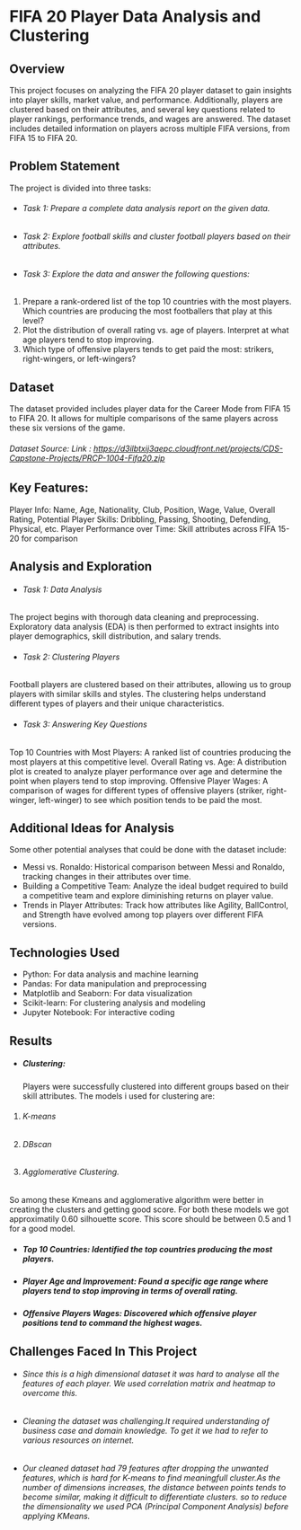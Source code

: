 # FIFA 20 Player Data Analysis and Clustering
## Overview
This project focuses on analyzing the FIFA 20 player dataset to gain insights into player skills, market value, and performance. Additionally, players are clustered based on their attributes, and several key questions related to player rankings, performance trends, and wages are answered. The dataset includes detailed information on players across multiple FIFA versions, from FIFA 15 to FIFA 20.

## Problem Statement
The project is divided into three tasks:

* ###### Task 1: Prepare a complete data analysis report on the given data.

* ###### Task 2: Explore football skills and cluster football players based on their attributes.

* ###### Task 3: Explore the data and answer the following questions:

1. Prepare a rank-ordered list of the top 10 countries with the most players. Which countries are producing the most footballers that play at this level?
2. Plot the distribution of overall rating vs. age of players. Interpret at what age players tend to stop improving.
3. Which type of offensive players tends to get paid the most: strikers, right-wingers, or left-wingers?
## Dataset
The dataset provided includes player data for the Career Mode from FIFA 15 to FIFA 20. It allows for multiple comparisons of the same players across these six versions of the game.

###### Dataset Source: Link : https://d3ilbtxij3aepc.cloudfront.net/projects/CDS-Capstone-Projects/PRCP-1004-Fifa20.zip

## Key Features:
Player Info: Name, Age, Nationality, Club, Position, Wage, Value, Overall Rating, Potential
Player Skills: Dribbling, Passing, Shooting, Defending, Physical, etc.
Player Performance over Time: Skill attributes across FIFA 15-20 for comparison

## Analysis and Exploration
* ###### Task 1: Data Analysis
The project begins with thorough data cleaning and preprocessing. Exploratory data analysis (EDA) is then performed to extract insights into player demographics, skill distribution, and salary trends.

* ###### Task 2: Clustering Players
Football players are clustered based on their attributes, allowing us to group players with similar skills and styles. The clustering helps understand different types of players and their unique characteristics.

* ###### Task 3: Answering Key Questions
Top 10 Countries with Most Players: A ranked list of countries producing the most players at this competitive level.
Overall Rating vs. Age: A distribution plot is created to analyze player performance over age and determine the point when players tend to stop improving.
Offensive Player Wages: A comparison of wages for different types of offensive players (striker, right-winger, left-winger) to see which position tends to be paid the most.
## Additional Ideas for Analysis
Some other potential analyses that could be done with the dataset include:

* Messi vs. Ronaldo: Historical comparison between Messi and Ronaldo, tracking changes in their attributes over time.
* Building a Competitive Team: Analyze the ideal budget required to build a competitive team and explore diminishing returns on player value.
* Trends in Player Attributes: Track how attributes like Agility, BallControl, and Strength have evolved among top players over different FIFA versions.
## Technologies Used
* Python: For data analysis and machine learning
* Pandas: For data manipulation and preprocessing
* Matplotlib and Seaborn: For data visualization
* Scikit-learn: For clustering analysis and modeling
* Jupyter Notebook: For interactive coding

## Results
* ##### Clustering:
   Players were successfully clustered into different groups based on their skill attributes. The models i used for clustering are:
1. ###### K-means
2. ###### DBscan
3. ###### Agglomerative Clustering.
 So among these Kmeans and agglomerative algorithm were better in creating the clusters and getting good score.
 For both these models we got approximatily 0.60 silhouette score. This score should be between 0.5 and 1 for a good model. 
* ##### Top 10 Countries: Identified the top countries producing the most players.
* ##### Player Age and Improvement: Found a specific age range where players tend to stop improving in terms of overall rating.
* ##### Offensive Players Wages: Discovered which offensive player positions tend to command the highest wages.

## Challenges Faced In This Project
* ###### Since this is a high dimensional dataset it was hard to analyse all the features of each player. We used correlation matrix and heatmap to overcome this.
* ###### Cleaning the dataset was challenging.It required understanding of business case and domain knowledge. To get it we had to refer to various resources on internet.
* ###### Our cleaned dataset had 79 features after dropping the unwanted features, which is hard for K-means to find meaningfull cluster.As the number of dimensions increases, the distance between points tends to become similar, making it difficult to differentiate clusters. so to reduce the dimensionality we used PCA (Principal Component Analysis)  before applying KMeans.



